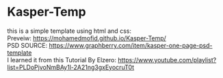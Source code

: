 # Kasper-Temp
this is a simple template using html and css:  
Preveiw: https://mohamedmofid.github.io/Kasper-Temp/
<br>
PSD SOURCE: https://www.graphberry.com/item/kasper-one-page-psd-template
<br>
I learned it from this Tutorial By Elzero: https://www.youtube.com/playlist?list=PLDoPjvoNmBAy1l-2A21ng3gxEyocruT0t
